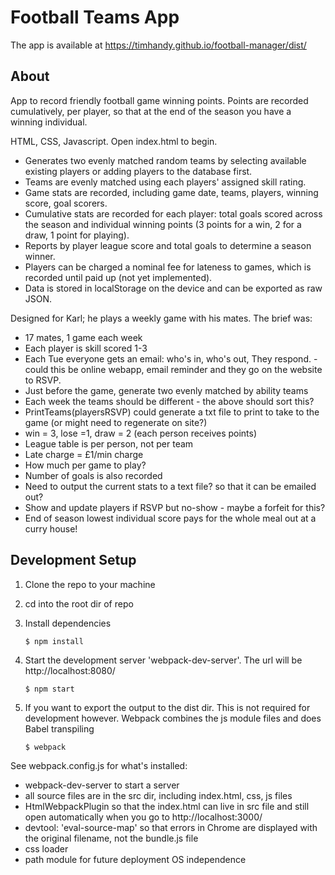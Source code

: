 # Football Teams App

The app is available at https://timhandy.github.io/football-manager/dist/

## About

App to record friendly football game winning points.
Points are recorded cumulatively, per player, so that at the end of the season you have a winning individual.

HTML, CSS, Javascript. Open index.html to begin.

- Generates two evenly matched random teams by selecting available existing players or adding players to the database first.
- Teams are evenly matched using each players' assigned skill rating.
- Game stats are recorded, including game date, teams, players, winning score, goal scorers.
- Cumulative stats are recorded for each player: total goals scored across the season and individual winning points (3 points for a win, 2 for a draw, 1 point for playing).
- Reports by player league score and total goals to determine a season winner.
- Players can be charged a nominal fee for lateness to games, which is recorded until paid up (not yet implemented).
- Data is stored in localStorage on the device and can be exported as raw JSON.

Designed for Karl; he plays a weekly game with his mates. The brief was:

- 17 mates, 1 game each week
- Each player is skill scored 1-3
- Each Tue everyone gets an email: who's in, who's out, They respond. - could this be online webapp, email reminder and they go on the website to RSVP.
- Just before the game, generate two evenly matched by ability teams
- Each week the teams should be different - the above should sort this?
- PrintTeams(playersRSVP) could generate a txt file to print to take to the game (or might need to regenerate on site?)
- win = 3, lose =1, draw = 2 (each person receives points)
- League table is per person, not per team
- Late charge = £1/min charge
- How much per game to play?
- Number of goals is also recorded
- Need to output the current stats to a text file? so that it can be emailed out?
- Show and update players if RSVP but no-show - maybe a forfeit for this?
- End of season lowest individual score pays for the whole meal out at a curry house!

## Development Setup

1. Clone the repo to your machine
1. cd into the root dir of repo
2. Install dependencies

       $ npm install

1. Start the development server 'webpack-dev-server'. The url will be http://localhost:8080/

       $ npm start

1. If you want to export the output to the dist dir. This is not required for development however. Webpack combines the js module files and does Babel transpiling

       $ webpack 


See webpack.config.js for what's installed:
- webpack-dev-server to start a server
- all source files are in the src dir, including index.html, css, js files
- HtmlWebpackPlugin  so that the index.html can live in src file and still open automatically when you go to http://localhost:3000/
- devtool: 'eval-source-map' so that errors in Chrome are displayed with the original filename, not the bundle.js file
- css loader
- path module for future deployment OS independence



